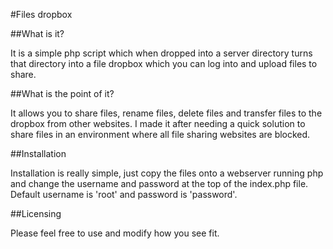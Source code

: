 #Files dropbox

##What is it?

It is a simple php script which when dropped into a server directory turns that directory into a file dropbox which you can log into and upload files to share.
  
##What is the point of it?

It allows you to share files, rename files, delete files and transfer files to the dropbox from other websites. I made it after needing a quick solution to share files in an environment where all file sharing websites are blocked.
  
##Installation

Installation is really simple, just copy the files onto a webserver running php and change the username and password at the top of the index.php file. Default username is 'root' and password is 'password'. 

##Licensing

Please feel free to use and modify how you see fit.
